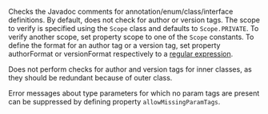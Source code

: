Checks the Javadoc comments for annotation/enum/class/interface
definitions. By default, does not check for author or version tags. The
scope to verify is specified using the `Scope` class and defaults to
`Scope.PRIVATE`. To verify another scope, set property scope to one of
the `Scope` constants. To define the format for an author tag or a
version tag, set property authorFormat or versionFormat respectively to
a [regular
expression](https://docs.oracle.com/javase/7/docs/api/java/util/regex/Pattern.html).

Does not perform checks for author and version tags for inner classes,
as they should be redundant because of outer class.

Error messages about type parameters for which no param tags are present
can be suppressed by defining property `allowMissingParamTags`.